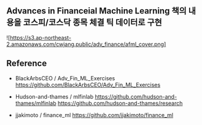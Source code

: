 ## Advances in Financeial Machine Learning 책의 내용을  코스피/코스닥 종목 체결 틱 데이터로 구현 


![https://s3.ap-northeast-2.amazonaws.com/cwjang.public/adv_finance/afml_cover.png]


## Reference 
* BlackArbsCEO / Adv_Fin_ML_Exercises
https://github.com/BlackArbsCEO/Adv_Fin_ML_Exercises

* Hudson-and-thames / mlfinlab
https://github.com/hudson-and-thames/mlfinlab
https://github.com/hudson-and-thames/research

* jjakimoto / finance_ml
https://github.com/jjakimoto/finance_ml
